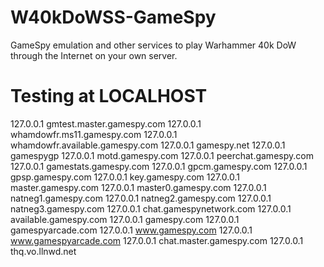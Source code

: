 # W40kDoWSS-GameSpy
GameSpy emulation and other services to play Warhammer 40k DoW through the Internet on your own server.

# Testing at LOCALHOST

127.0.0.1 gmtest.master.gamespy.com
127.0.0.1 whamdowfr.ms11.gamespy.com
127.0.0.1 whamdowfr.available.gamespy.com
127.0.0.1 gamespy.net
127.0.0.1 gamespygp
127.0.0.1 motd.gamespy.com
127.0.0.1 peerchat.gamespy.com
127.0.0.1 gamestats.gamespy.com
127.0.0.1 gpcm.gamespy.com
127.0.0.1 gpsp.gamespy.com
127.0.0.1 key.gamespy.com
127.0.0.1 master.gamespy.com
127.0.0.1 master0.gamespy.com
127.0.0.1 natneg1.gamespy.com
127.0.0.1 natneg2.gamespy.com
127.0.0.1 natneg3.gamespy.com
127.0.0.1 chat.gamespynetwork.com
127.0.0.1 available.gamespy.com
127.0.0.1 gamespy.com
127.0.0.1 gamespyarcade.com
127.0.0.1 www.gamespy.com
127.0.0.1 www.gamespyarcade.com
127.0.0.1 chat.master.gamespy.com
127.0.0.1 thq.vo.llnwd.net
